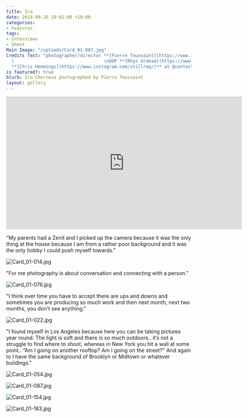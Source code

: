 ```yaml
---
title: Ira
date: 2018-09-26 18:01:00 +10:00
categories:
- Features
tags:
- Interviews
- Shoot
Main Image: "/uploads/Card_01-087.jpg"
Credits Text: "photographer/director **[Pierre Toussaint](https://www.instagram.com/pierretoussaint/?hl=en)**
  \                                  \nDOP **[Rhys Graham](https://www.instagram.com/rhysgraham/?hl=en)**\nProducer
  **[Chris Hemmings](https://www.instagram.com/stillrep/)** at @contactstudios"
is featured?: true
blurb: Ira Chernova photographed by Pierre Toussaint
layout: gallery
---
```


<iframe src="https://player.vimeo.com/video/291859158?title=0&byline=0&portrait=0" width="640" height="360" frameborder="0" webkitallowfullscreen mozallowfullscreen allowfullscreen></iframe>

"My parents had a Zenit and I picked up the camera because it was the only thing at the house because I am from a rather poor background and it was the only hobby I could push myself towards."

![Card_01-014.jpg](/uploads/Card_01-014.jpg)


"For me photography is about conversation and connecting with a person."

![Card_01-076.jpg](/uploads/Card_01-076.jpg)

"I think over time you have to accept there are ups and downs and sometimes you are producing so much work and then next month, next two months, you don’t see anything."

![Card_01-022.jpg](/uploads/Card_01-022.jpg)

"I found myself in Los Angeles because here you can be taking pictures year round. The light is soft and there is so much outdoors.. it’s not a struggle to find where to shoot, whereas in New York you hit a wall at some point.. “Am I going on another rooftop? Am I going on the street?" And again to I have the same background of Brooklyn or Midtown or whatever buildings."

![Card_01-054.jpg](/uploads/Card_01-054.jpg)

![Card_01-087.jpg](/uploads/Card_01-087.jpg)

![Card_01-154.jpg](/uploads/Card_01-154.jpg)

![Card_01-183.jpg](/uploads/Card_01-183.jpg)




